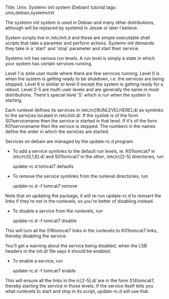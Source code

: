 Title: Unix: Systemv init system (Debian) tutorial
tags: unix,debian,systemvinit

The systemv init system is used in Debian and many other distributions, although will be replaced by systemd in Jessie or later I believe.

System scripts live in /etc/init.d and these are simple executable shell scripts that take a paramter and perform actions. Systemv init demands they take in a 'start' and 'stop' parameter and start their service.

Systemv init has various run levels. A run level is simply a state in which your system has certain services running. 

Level 1 is sinle user mode where there are few services running. Level 0 is when the system is getting ready to be shutdown, i.e. the services are being stopped. Level 6 is similar to level 0 except the system is getting ready for a reboot. Level 2-5 are multi-user levels and are generally the same in most distributions. There's special level 'S' which is run when the system is starting.

Each runlevel defines its services in /etc/rc[RUNLEVELHERE].d/ as symlinks to the services located in /etc/init.d/. If the syslink is of the form S01servicename then the service is started in that level. If it's of the form K01servicename then the service is stopped. The numbers in the names define the order in which the services are started.

Services on debain are managed by the update-rc.d program.

* To add a service symlinks to the default run levels, ie. K01tomcat7 in /etc/rc[0,1,6].d/ and S01tomcat7 in the other, /etc/rc[2-5] directories, run

	update-rc.d tomcat7 defaults

* To remove the service symlinks from the runlevel directories, run

	update-rc.d -f tomcat7 remove

Note that on updating the package, it will re-run update-rc.d to reinsert the links if they're not in the runlevels, so you're better of disabling instead.

* To disable a service from the runlevels, run

	update-rc.d -f tomcat7 disable

This will turn all the S16tomcat7 links in the runlevels to K01tomcat7 links, thereby disabling the service.

You'll get a warning about the service being disabled, when the LSB headers in the init.d/ file says it should be enabled.

* To enable a service, run

	update-rc.d -f tomcat7 enable

This will ensure all the links in the rc[2-5].d/ are in the form S14tomcat7, thereby starting the service in those levels. If the service itself tells you what runlevels to start and stop in its script, update-rc.d will use that.

